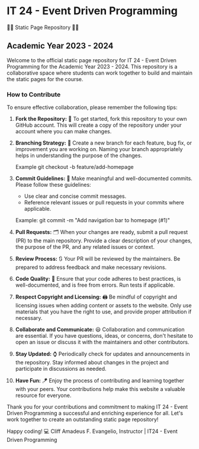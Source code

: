 # IT 24 - Event Driven Programming 
👨‍💻 Static Page Repository 👨‍💻
## Academic Year 2023 - 2024

Welcome to the official static page repository for IT 24 - Event Driven Programming for the Academic Year 2023 - 2024. 
This repository is a collaborative space where students can work together to build and maintain the static pages for the course.

### How to Contribute
To ensure effective collaboration, please remember the following tips:

1. **Fork the Repository:** 🧬 To get started, fork this repository to your own GitHub account. This will create a copy of the repository under your account where you can make changes.

2. **Branching Strategy:** 🌿 Create a new branch for each feature, bug fix, or improvement you are working on. Naming your branch appropriately helps in understanding the purpose of the changes.

   Example
   git checkout -b feature/add-homepage

3. **Commit Guidelines:** 🔖 Make meaningful and well-documented commits. Please follow these guidelines:
   - Use clear and concise commit messages.
   - Reference relevant issues or pull requests in your commits where applicable.

   Example:
   git commit -m "Add navigation bar to homepage (#1)"


4. **Pull Requests:** 🗂️ When your changes are ready, submit a pull request (PR) to the main repository. Provide a clear description of your changes, the purpose of the PR, and any related issues or context.

5. **Review Process:** 🔃 Your PR will be reviewed by the maintainers. Be prepared to address feedback and make necessary revisions.

6. **Code Quality:** 📝 Ensure that your code adheres to best practices, is well-documented, and is free from errors. Run tests if applicable.

7. **Respect Copyright and Licensing:** 🖨️ Be mindful of copyright and licensing issues when adding content or assets to the website. Only use materials that you have the right to use, and provide proper attribution if necessary.

8. **Collaborate and Communicate:** 😃 Collaboration and communication are essential. If you have questions, ideas, or concerns, don't hesitate to open an issue or discuss it with the maintainers and other contributors.

9. **Stay Updated:**  ⌚ Periodically check for updates and announcements in the repository. Stay informed about changes in the project and participate in discussions as needed.

10. **Have Fun:** 🪁 Enjoy the process of contributing and learning together with your peers. Your contributions help make this website a valuable resource for everyone.

Thank you for your contributions and commitment to making IT 24 - Event Driven Programming a successful and enriching experience for all. Let's work together to create an outstanding static page repository!

Happy coding! 💻
Cliff Amadeus F. Evangelio, Instructor | IT24 - Event Driven Programming
